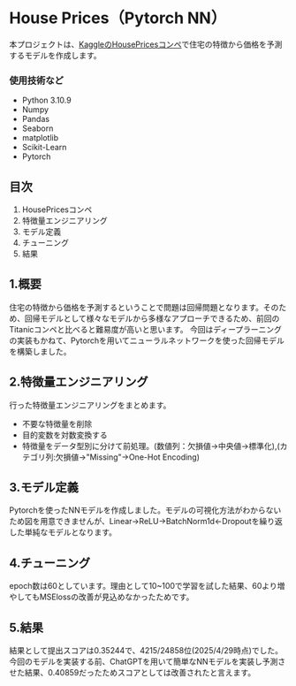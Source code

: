 # House Prices（Pytorch NN）

本プロジェクトは、[KaggleのHousePricesコンペ]([https://www.kaggle.com/c/titanic](https://www.kaggle.com/competitions/house-prices-advanced-regression-techniques/overview))で住宅の特徴から価格を予測するモデルを作成します。

### 使用技術など
- Python 3.10.9
- Numpy
- Pandas
- Seaborn
- matplotlib
- Scikit-Learn
- Pytorch

## 目次
1. HousePricesコンペ
2. 特徴量エンジニアリング
3. モデル定義
4. チューニング
5. 結果

## 1.概要
住宅の特徴から価格を予測するということで問題は回帰問題となります。そのため、回帰モデルとして様々なモデルから多様なアプローチできるため、前回のTitanicコンペと比べると難易度が高いと思います。
今回はディープラーニングの実装もかねて、Pytorchを用いてニューラルネットワークを使った回帰モデルを構築しました。

## 2.特徴量エンジニアリング
行った特徴量エンジニアリングをまとめます。
- 不要な特徴量を削除
- 目的変数を対数変換する
- 特徴量をデータ型別に分けて前処理。(数値列：欠損値→中央値→標準化),(カテゴリ列:欠損値→"Missing"→One-Hot Encoding)
## 3.モデル定義
Pytorchを使ったNNモデルを作成しました。モデルの可視化方法がわからないため図を用意できませんが、Linear→ReLU→BatchNorm1d←Dropoutを繰り返した単純なモデルとなります。

## 4.チューニング
epoch数は60としています。理由として10~100で学習を試した結果、60より増やしてもMSElossの改善が見込めなかったためです。

## 5.結果
結果として提出スコアは0.35244で、4215/24858位(2025/4/29時点)でした。
今回のモデルを実装する前、ChatGPTを用いて簡単なNNモデルを実装し予測させた結果、0.40859だったためスコアとしては改善されたと言えます。
